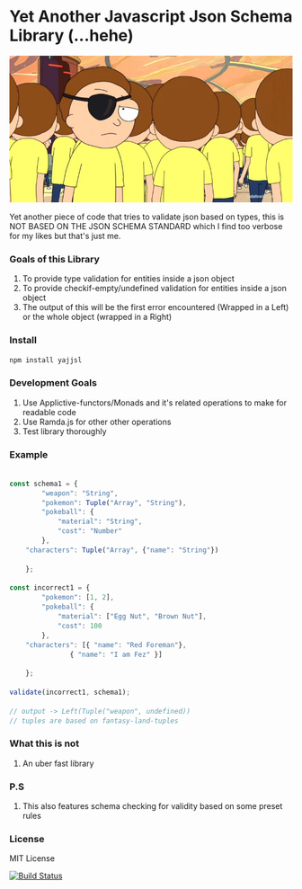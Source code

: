 # Yet Another Javascript Json Schema Library (...hehe)

![rickandmorty](https://github.com/functor-soup/yajjsl/raw/master/pic/rickandmorty.jpg)

Yet another piece of code that tries to validate json based on types,
this is NOT BASED ON THE JSON SCHEMA STANDARD which I find too verbose for my likes
but that's just me.

### Goals of this Library

1. To provide type validation for entities inside a json object
2. To provide checkif-empty/undefined validation for entities inside a json object
3. The output of this will be the first error encountered (Wrapped in a Left) or the whole object (wrapped in a Right)

### Install

`npm install yajjsl`

### Development Goals

1. Use Applictive-functors/Monads and it's related operations  to make for readable code
2. Use Ramda.js for other other operations
3. Test library thoroughly


### Example


```javascript

const schema1 = {
        "weapon": "String",
        "pokemon": Tuple("Array", "String"),
        "pokeball": {
            "material": "String",
            "cost": "Number"
        },
	"characters": Tuple("Array", {"name": "String"})

    };

const incorrect1 = {
        "pokemon": [1, 2],
        "pokeball": {
            "material": ["Egg Nut", "Brown Nut"],
            "cost": 100
        },
	"characters": [{ "name": "Red Foreman"}, 
		       { "name": "I am Fez" }]

    };

validate(incorrect1, schema1);

// output -> Left(Tuple("weapon", undefined)) 
// tuples are based on fantasy-land-tuples

```

### What this is not
1. An uber fast library 

### P.S
1. This also features schema checking for validity based on some preset rules

### License
MIT License

[![Build Status](https://travis-ci.org/functor-soup/yajjsl.svg?branch=master)](https://travis-ci.org/functor-soup/yajjsl)
